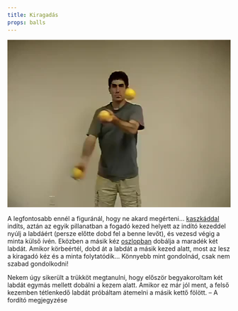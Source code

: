 ```yaml
---
title: Kiragadás
props: balls
---
```


![Kiragadás](/site/videos/poster/takeouts.jpg)

A legfontosabb ennél a figuránál, hogy ne akard megérteni… [kaszkáddal](/site/hu/kaszkad/README.md) indíts, aztán az egyik pillanatban a fogadó kezed helyett az indító kezeddel nyúlj a labdáért (persze előtte dobd fel a benne levőt), és vezesd végig a minta külső ívén. Eközben a másik kéz [oszlopban](/site/hu/oszlopok/README.md) dobálja a maradék két labdát. Amikor körbeértél, dobd át a labdát a másik kezed alatt, most az lesz a kiragadó kéz és a minta folytatódik… Könnyebb mint gondolnád, csak nem szabad gondolkodni!

  Nekem úgy sikerült a trükköt megtanulni, hogy először begyakoroltam két labdát egymás mellett dobálni a kezem alatt. Amikor ez már jól ment, a felső kezemben tétlenkedő labdát próbáltam átemelni a másik kettő fölött. – A fordító megjegyzése


